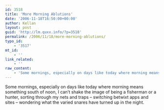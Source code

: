 ```yaml
---
id: 3518
title: 'More Morning Ablutions'
date: '2006-11-18T16:50:00+00:00'
author: Kellan
layout: post
guid: 'http://lm.quxx.info/?p=3518'
permalink: /2006/11/18/more-morning-ablutions/
typo_id:
    - '3517'
mt_id:
    - ''
link_related:
    - ''
raw_content:
    - 'Some mornings, especially on days like today where morning means something south of noon, I can\''t shake the image of being a fisherman or a hunter, sorting through my nets and traps - switching betwixt apps and sites - wondering what the varied snares have turned up in the night.'
---
```


Some mornings, especially on days like today where morning means something south of noon, I can’t shake the image of being a fisherman or a hunter, sorting through my nets and traps – switching betwixt apps and sites – wondering what the varied snares have turned up in the night.